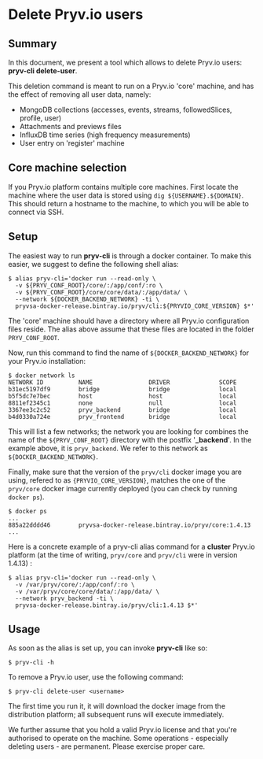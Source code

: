 # Delete Pryv.io users

## Summary

In this document, we present a tool which allows to delete Pryv.io users:
**pryv-cli delete-user**.

This deletion command is meant to run on a Pryv.io 'core' machine, and has the effect of removing all user data, namely:

  - MongoDB collections (accesses, events, streams, followedSlices, profile, user)
  - Attachments and previews files
  - InfluxDB time series (high frequency measurements)
  - User entry on 'register' machine

## Core machine selection

If you Pryv.io platform contains multiple core machines. First locate the machine where the user data is stored using `dig ${USERNAME}.${DOMAIN}`. This should return a hostname to the machine, to which you will be able to connect via SSH.

## Setup

The easiest way to run **pryv-cli** is through a docker container. To make this easier, we suggest to define the following shell alias: 

```shell
$ alias pryv-cli='docker run --read-only \
  -v ${PRYV_CONF_ROOT}/core/:/app/conf/:ro \
  -v ${PRYV_CONF_ROOT}/core/core/data/:/app/data/ \
  --network ${DOCKER_BACKEND_NETWORK} -ti \
  pryvsa-docker-release.bintray.io/pryv/cli:${PRYVIO_CORE_VERSION} $*'
```

The 'core' machine should have a directory where all Pryv.io configuration files reside. The alias above assume that these files are located in the folder `PRYV_CONF_ROOT`.

Now, run this command to find the name of `${DOCKER_BACKEND_NETWORK}` for your Pryv.io installation:

```shell
$ docker network ls
NETWORK ID          NAME                DRIVER              SCOPE
b31ec5197df9        bridge              bridge              local
b5f5dc7e7bec        host                host                local
8811ef2345c1        none                null                local
3367ee3c2c52        pryv_backend        bridge              local
b4d0330a724e        pryv_frontend       bridge              local
```

This will list a few networks; the network you are looking for combines the name of the `${PRYV_CONF_ROOT}` directory with the postfix '**_backend**'. In the example above, it is `pryv_backend`. We refer to this network as `${DOCKER_BACKEND_NETWORK}`.

Finally, make sure that the version of the `pryv/cli` docker image you are using, refered to as `{PRYVIO_CORE_VERSION}`, matches the one of the `pryv/core` docker image currently deployed (you can check by running `docker ps`).

```shell
$ docker ps
...
885a22dddd46        pryvsa-docker-release.bintray.io/pryv/core:1.4.13
...
```

Here is a concrete example of a pryv-cli alias command for a **cluster** Pryv.io platform (at the time of writing, `pryv/core` and `pryv/cli` were in version 1.4.13) :

```shell
$ alias pryv-cli='docker run --read-only \
  -v /var/pryv/core/:/app/conf/:ro \
  -v /var/pryv/core/core/data/:/app/data/ \
  --network pryv_backend -ti \
  pryvsa-docker-release.bintray.io/pryv/cli:1.4.13 $*'
```

## Usage

As soon as the alias is set up, you can invoke **pryv-cli** like so: 

```shell
$ pryv-cli -h
```

To remove a Pryv.io user, use the following command:

```shell
$ pryv-cli delete-user <username>
```

The first time you run it, it will download the docker image from the distribution platform; all subsequent runs will execute immediately. 

We further assume that you hold a valid Pryv.io license and that you're authorised to operate on the machine. Some operations - especially deleting users - are permanent. Please exercise proper care. 
